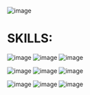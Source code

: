 ![image](https://user-images.githubusercontent.com/85651836/150688775-384f1399-0f47-4ac3-8d7d-296eb7f95e75.png)

# SKILLS:

![image](https://img.shields.io/badge/GitHub-100000?style=for-the-badge&logo=github&logoColor=white)  ![image](https://img.shields.io/badge/JavaScript-F7DF1E?style=for-the-badge&logo=javascript&logoColor=black)  ![image](https://img.shields.io/badge/Node.js-43853D?style=for-the-badge&logo=node.js&logoColor=white)

![image](https://img.shields.io/badge/HTML5-E34F26?style=for-the-badge&logo=html5&logoColor=white)  ![image](https://img.shields.io/badge/CSS3-1572B6?style=for-the-badge&logo=css3&logoColor=white)  ![image](https://img.shields.io/badge/Express.js-404D59?style=for-the-badge)

![image](https://img.shields.io/badge/React-20232A?style=for-the-badge&logo=react&logoColor=61DAFB)  ![image](https://img.shields.io/badge/Bootstrap-563D7C?style=for-the-badge&logo=bootstrap&logoColor=white)  ![image](https://img.shields.io/badge/MySQL-00000F?style=for-the-badge&logo=mysql&logoColor=white)




